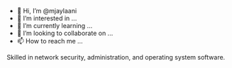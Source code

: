 - 👋 Hi, I’m @mjaylaani
- 👀 I’m interested in ...
- 🌱 I’m currently learning ...
- 💞️ I’m looking to collaborate on ...
- 📫 How to reach me ...


Skilled in network security, administration, and operating system software.